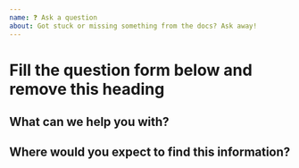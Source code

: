 ```yaml
---
name: ❓ Ask a question
about: Got stuck or missing something from the docs? Ask away!
---
```


# Fill the question form below and remove this heading

## What can we help you with?

<!-- Try to explain your question with as much detail as you can provide. -->

## Where would you expect to find this information?

<!-- Feel free to point us where with links or even proposing new sections or pages in the documentation. -->
